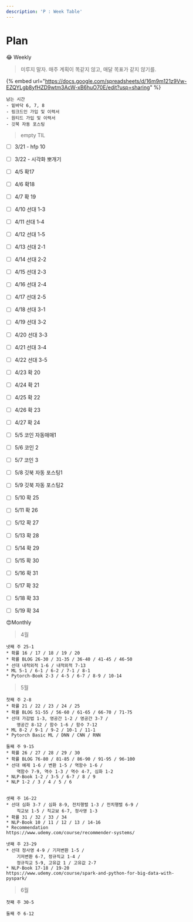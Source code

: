 ```yaml
---
description: 'P : Week Table'
---
```


# Plan

😂 Weekly

> 미루지 말자. 매주 계획이 똑같지 않고, 매달 목표가 같지 않기를.

{% embed url="https://docs.google.com/spreadsheets/d/16m9m121z9Vw-EZQYLgb8yfHZD9wtm3AcW-xB6huO70E/edit?usp=sharing" %}

```text
남는 시간
- 밑바닥 6, 7, 8
- 링크드인 가입 및 이력서
- 원티드 가입 및 이력서
- 깃북 자동 포스팅
```



> empty TIL

* [ ] 3/21 - hfp 10
* [ ] 3/22 - 시각화 뽀개기
* [ ] 4/5 확17
* [ ] 4/6 확18
* [ ] 4/7 확 19
* [ ] 4/10 선대 1-3
* [ ] 4/11 선대 1-4
* [ ] 4/12 선대 1-5
* [ ] 4/13 선대 2-1
* [ ] 4/14 선대 2-2
* [ ] 4/15 선대 2-3
* [ ] 4/16 선대 2-4
* [ ] 4/17 선대 2-5
* [ ] 4/18 선대 3-1
* [ ] 4/19 선대 3-2
* [ ] 4/20 선대 3-3
* [ ] 4/21 선대 3-4
* [ ] 4/22 선대 3-5
* [ ] 4/23 확 20
* [ ] 4/24 확 21
* [ ] 4/25 확 22
* [ ] 4/26 확 23
* [ ] 4/27 확 24
* [ ] 5/5 코인 자동매매1
* [ ] 5/6 코인 2
* [ ] 5/7 코인 3
* [ ] 5/8 깃북 자동 포스팅1
* [ ] 5/9 깃북 자동 포스팅2
* [ ] 5/10 확 25
* [ ] 5/11 확 26
* [ ] 5/12 확 27
* [ ] 5/13 확 28
* [ ] 5/14 확 29
* [ ] 5/15 확 30
* [ ] 5/16 확 31
* [ ] 5/17 확 32
* [ ] 5/18 확 33
* [ ] 5/19 확 34



😍Monthly

> 4월

```text
넷째 주 25-1
* 확률 16 / 17 / 18 / 19 / 20
* 확률 BLOG 26-30 / 31-35 / 36-40 / 41-45 / 46-50
* 선대 내적외적 1-6 / 내적외적 7-13
* ML 5-1 / 6-1 / 6-2 / 7-1 / 8-1
* Pytorch-Book 2-3 / 4-5 / 6-7 / 8-9 / 10-14
```



> 5월

```text
첫째 주 2-8
* 확률 21 / 22 / 23 / 24 / 25
* 확률 BLOG 51-55 / 56-60 / 61-65 / 66-70 / 71-75
* 선대 가감법 1-3, 영공간 1-2 / 영공간 3-7 / 
    영공간 8-12 / 함수 1-6 / 함수 7-12 
* ML 8-2 / 9-1 / 9-2 / 10-1 / 11-1
* Pytorch Basic ML / DNN / CNN / RNN

둘째 주 9-15
* 확률 26 / 27 / 28 / 29 / 30
* 확률 BLOG 76-80 / 81-85 / 86-90 / 91-95 / 96-100
* 선대 예제 1-6 / 변환 1-5 / 역함수 1-6 / 
    역함수 7-9, 역수 1-3 / 역수 4-7, 심화 1-2
* NLP-Book 1-2 / 3-5 / 6-7 / 8 / 9
* NLP 1-2 / 3 / 4 / 5 / 6


셋째 주 16-22
* 선대 심화 3-7 / 심화 8-9, 전치행렬 1-3 / 전치행렬 6-9 /
    직교보 1-5 / 직교뵤 6-7, 정사영 1-3
* 확률 31 / 32 / 33 / 34
* NLP-Book 10 / 11 / 12 / 13 / 14-16
* Recommendation
https://www.udemy.com/course/recommender-systems/

넷째 주 23-29
* 선대 정사영 4-9 / 기저변환 1-5 /
    기저변환 6-7, 정규직교 1-4 /
    정규직교 5-9, 고유값 1 / 고유값 2-7
* NLP-Book 17-18 / 19-20
https://www.udemy.com/course/spark-and-python-for-big-data-with-pyspark/
```



> 6월

```text
첫째 주 30-5

둘째 주 6-12
```

